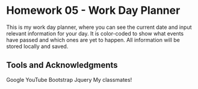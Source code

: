 # Homework 05 - Work Day Planner

This is my work day planner, where you can see the current date and input relevant information for your day.
It is color-coded to show what events have passed and which ones are yet to happen.
All information will be stored locally and saved.

## Tools and Acknowledgments

Google
YouTube
Bootstrap
Jquery
My classmates!